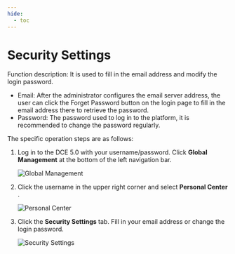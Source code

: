 ```yaml
---
hide:
  - toc
---
```


# Security Settings

Function description: It is used to fill in the email address and modify the login password.

- Email: After the administrator configures the email server address, the user can click the Forget Password button on the login page to fill in the email address there to retrieve the password.
- Password: The password used to log in to the platform, it is recommended to change the password regularly.

The specific operation steps are as follows:

1. Log in to the DCE 5.0 with your username/password. Click __Global Management__ at the bottom of the left navigation bar.

    ![Global Management](https://docs.daocloud.io/daocloud-docs-images/docs/en/docs/ghippo/user-guide/images/gm01.png)

2. Click the username in the upper right corner and select __Personal Center__ .

    ![Personal Center](https://docs.daocloud.io/daocloud-docs-images/docs/en/docs/ghippo/user-guide/images/lang01.png)

3. Click the __Security Settings__ tab. Fill in your email address or change the login password.

    ![Security Settings](https://docs.daocloud.io/daocloud-docs-images/docs/en/docs/ghippo/user-guide/images/security01.png)
